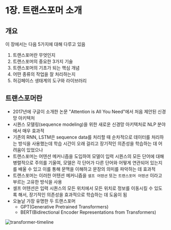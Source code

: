 # 1장. 트랜스포머 소개

## 개요

이 장에서는 다음 5가지에 대해 다루고 있음

1. 트랜스포머란 무엇인지
2. 트랜스포머의 중요한 3가지 기술 
3. 트랜스포머의 기초가 되는 핵심 개념 
4. 어떤 종류의 작업을 잘 처리하는지 
5. 허깅페이스 생태계의 도구와 라이브러리

## 트랜스포머란
- 2017년에 구글이 소개한 논문 "Attention is All You Need"에서 처음 제안된 신경망 아키텍처
- 시퀀스 모델링(sequence modeling)을 위한 새로운 신경망 아키텍처로 NLP 분야에서 매우 효과적
- 기존의 RNN, LSTM은 sequence data를 처리할 때 순차적으로 데이터를 처리하는 방식을 사용했는데 학습 시간이 오래 걸리고 장기적인 의존성을 학습하는 데 어려움이 있었으나
- 트랜스포머는 어텐션 메커니즘을 도입하여 모델이 입력 시퀀스의 모든 단어에 대해 병렬적으로 주의를 기울여, 모델은 각 단어가 다른 단어와 어떻게 연관되어 있는지를 배울 수 있고 이를 통해 문맥을 이해하고 문장의 의미를 파악하는 데 효과적
- 트랜스포머는 이러한 어텐션 메커니즘을 `셀프 어텐션` 또는 `트랜스포머 어텐션` 이라고 부르는 고유한 방식을 사용
- 셀프 어텐션은 입력 시퀀스의 모든 위치에서 모든 위치로 정보를 이동시킬 수 있도록 해서, 장기적인 의존성을 효과적으로 학습하는 데 도움이 됨
- 오늘날 가장 유명한 두 트랜스포머
  - GPT(Generative Pretrained Transformers)
  - BERT(Bidirectional Encoder Representations from Transformers)

<img alt="transformer-timeline" caption="The transformers timeline" src="https://user-images.githubusercontent.com/100276387/240818612-54b9b038-629a-4df2-9722-d9bc9948672e.png" id="transformer-timeline"/>

